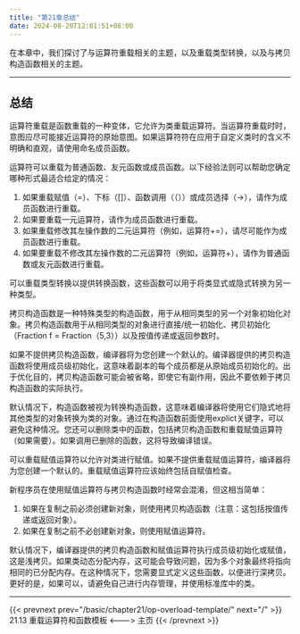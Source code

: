 ```yaml
---
title: "第21章总结"
date: 2024-08-20T12:01:51+08:00
---
```


在本章中，我们探讨了与运算符重载相关的主题，以及重载类型转换，以及与拷贝构造函数相关的主题。

***
## 总结

运算符重载是函数重载的一种变体，它允许为类重载运算符。当运算符重载时时，意图应尽可能接近运算符的原始意图。如果运算符符在应用于自定义类时的含义不明确和直观，请使用命名成员函数。

运算符可以重载为普通函数、友元函数或成员函数。以下经验法则可以帮助您确定哪种形式最适合给定的情况：

1. 如果重载赋值（=）、下标（[]）、函数调用（（））或成员选择（->），请作为成员函数进行重载。
2. 如果要重载一元运算符，请作为成员函数进行重载。
3. 如果重载修改其左操作数的二元运算符（例如，运算符+=），请尽可能作为成员函数进行重载。
4. 如果要重载不修改其左操作数的二元运算符（例如，运算符+），请作为普通函数或友元函数进行重载。


可以重载类型转换以提供转换函数，这些函数可以用于将类显式或隐式转换为另一种类型。

拷贝构造函数是一种特殊类型的构造函数，用于从相同类型的另一个对象初始化对象。拷贝构造函数用于从相同类型的对象进行直接/统一初始化、拷贝初始化（Fraction f = Fraction（5,3））以及按值传递或返回参数时。

如果不提供拷贝构造函数，编译器将为您创建一个默认的。编译器提供的拷贝构造函数将使用成员级初始化，这意味着副本的每个成员都是从原始成员初始化的。出于优化目的，拷贝构造函数可能会被省略，即使它有副作用，因此不要依赖于拷贝构造函数的实际执行。

默认情况下，构造函数被视为转换构造函数，这意味着编译器将使用它们隐式地将其他类型的对象转换为类的对象。通过在构造函数前面使用explict关键字，可以避免这种情况。您还可以删除类中的函数，包括拷贝构造函数和重载赋值运算符（如果需要）。如果调用已删除的函数，这将导致编译错误。

可以重载赋值运算符以允许对类进行赋值。如果不提供重载赋值运算符，编译器将为您创建一个默认的。重载赋值运算符应该始终包括自赋值检查。

新程序员在使用赋值运算符与拷贝构造函数时经常会混淆，但这相当简单：

1. 如果在复制之前必须创建新对象，则使用拷贝构造函数（注意：这包括按值传递或返回对象）。
2. 如果在复制之前不必创建新对象，则使用赋值运算符。

默认情况下，编译器提供的拷贝构造函数和赋值运算符执行成员级初始化或赋值，这是浅拷贝。如果类动态分配内存，这可能会导致问题，因为多个对象最终将指向相同的已分配内存。在这种情况下，您需要显式定义这些函数，以便进行深拷贝。更好的是，如果可以，请避免自己进行内存管理，并使用标准库中的类。

***

{{< prevnext prev="/basic/chapter21/op-overload-template/" next="/" >}}
21.13 重载运算符和函数模板
<--->
主页
{{< /prevnext >}}
